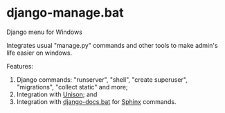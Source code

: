 # django-manage.bat
Django menu for Windows

Integrates usual "manage.py" commands and other tools to make admin's life easier on windows.

Features:
1) Django commands: "runserver", "shell", "create superuser", "migrations", "collect static" and more;
1) Integration with [Unison](https://www.cis.upenn.edu/~bcpierce/unison/); and
1) Integration with [django-docs.bat](https://github.com/laurocdesa/django-docs.bat) for [Sphinx](http://www.sphinx-doc.org/en/stable/) commands.
